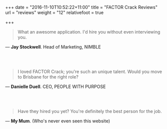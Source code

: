 +++
date = "2016-11-10T10:52:22+11:00"
title = "FACTOR Crack Reviews"
url = "reviews"
weight = "12"
relativefoot = true

+++

>What an awesome application. I'd hire you without even interviewing you.

— **Jay Stockwell**. Head of Marketing, NIMBLE

<br><br>

>I loved FACTOR Crack; you're such an unique talent. Would you move to Brisbane for the right role?

— **Danielle Duell**. CEO, PEOPLE WITH PURPOSE

<br><br>

>Have they hired you yet? You're definitely the best person for the job.

— **My Mum**. (Who's never even seen this website)